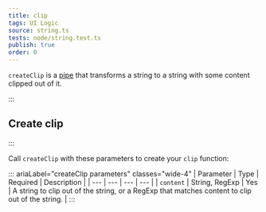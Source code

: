 ```yaml
---
title: clip
tags: UI Logic
source: string.ts
tests: node/string.test.ts
publish: true
order: 0
---
```


`createClip` is a [pipe](/docs/logic/pipes-overview) that transforms a string to a string with some content clipped out of it.


:::
## Create clip
:::

Call `createClip` with these parameters to create your `clip` function:

::: ariaLabel="createClip parameters" classes="wide-4"
| Parameter | Type | Required | Description |
| --- | --- | --- | --- |
| `content` | String, RegExp | Yes | A string to clip out of the string, or a RegExp that matches content to clip out of the string. |
:::

